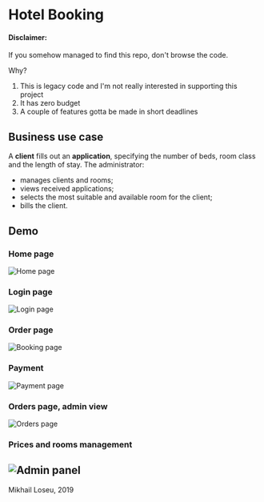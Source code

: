 # Hotel Booking

#### Disclaimer:
If you somehow managed to find this repo, don't browse the code.

Why?
1) This is legacy code 
and I'm not really interested in supporting this project
2) It has zero budget
3) A couple of features gotta be made in short deadlines

## Business use case

A **client** fills out an **application**, specifying the number of beds, room class and the length of stay.
The administrator:

- manages clients and rooms;
- views received applications;
- selects the most suitable and available room for the client;
- bills the client.

## Demo

### Home page
![Home page](https://lawseff.github.io/other/hotel-booking-demo/1-home.png)

### Login page
![Login page](https://lawseff.github.io/other/hotel-booking-demo/2-login.png)

### Order page
![Booking page](https://lawseff.github.io/other/hotel-booking-demo/3-order.png)

### Payment
![Payment page](https://lawseff.github.io/other/hotel-booking-demo/4-payment.png)

### Orders page, admin view
![Orders page](https://lawseff.github.io/other/hotel-booking-demo/5-admin-orders.png)

### Prices and rooms management
![Admin panel](https://lawseff.github.io/other/hotel-booking-demo/6-admin-panel.png)
-----
Mikhail Loseu, 2019
